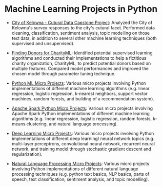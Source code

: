 # Machine Learning Projects in Python

- [City of Kelowna - Cutural Data Capstone Project](https://github.com/ubco-mds-2018-labs/data-599-capstone-project-city-of-kelowna-cultural-data): Analyzed the City of Kelowna's survey responses to the city's cutural facet. Performed data cleaning, classification, sentiment analysis, topic modelling on those text data, in addition to several other machine learning techniques (both supervised and unsupervised).   

- [Finding Donors for CharityML](https://github.com/qyzqyz1/Data-Science-Portfolio/tree/master/Python%20Projects/Python%20-%20Machine%20Learning/Supervised%20-%20Finding%20Donors%20for%20CharityML): Identified potential supervised learning algorithms and conducted their implementations to help a fictitious charity organization, CharityML, to predict potential donors based on multiple features. Compared model performances and improved the chosen model through parameter tuning technique.
	
- [Python ML Micro Projects](https://github.com/qyzqyz1/Data-Science-Portfolio/tree/master/Python%20Projects/Python%20-%20Machine%20Learning/Python%20ML%20Micro%20Projects): Various micro projects involving Python implementations of different machine learning algorithms (e.g. linear regression, logistic regression, k-nearest neighbors, support vector machines, random forests, and building of a recommendation system).  
	
- [Apache Spark Python Micro Projects](https://github.com/qyzqyz1/Data-Science-Portfolio/tree/master/Python%20Projects/Python%20-%20Machine%20Learning/Apache%20Spark%20ML%20Micro%20Projects): Various micro projects involving Apache Spark Python implementations of different machine learning algorithms (e.g. linear regression, logistic regression, random forests, k-means clustering, and natural language processing).  
	
- [Deep Learning Micro Projects](https://github.com/qyzqyz1/Data-Science-Portfolio/tree/master/Python%20Projects/Python%20-%20Machine%20Learning/Deep%20Learning%20Micro%20Projects): Various micro projects involving Python implementations of different deep learning/ neural network topics (e.g. multi-layer perceptrons, convolutional neural network, recurrent neural network, and training model through stochastic gradient descent and regularization). 

- [Natural Language Processing Micro Projects](https://github.com/qyzqyz1/Data-Science-Portfolio/tree/master/Python%20Projects/Python%20-%20Machine%20Learning/Natural%20Language%20Processing%20Micro%20Projects): Various micro projects involving Python implementations of different natural language processing techniques (e.g. python text basics, NLP basics, parts of speech, text classification, sentiment analysis, and topic modelling).
